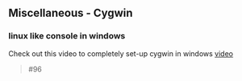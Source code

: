 ## Miscellaneous - Cygwin
### linux like console in windows
Check out this video to completely set-up cygwin in windows 
[video](https://www.youtube.com/watch?v=Wv7Bs5dRoK8)

> #96
